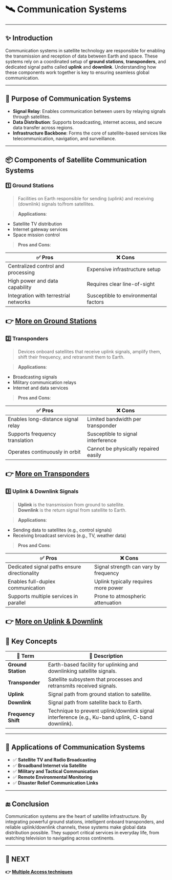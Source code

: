# 🛰️ Communication Systems

---

## ✨ Introduction

Communication systems in satellite technology are responsible for enabling the transmission and reception of data between Earth and space. These systems rely on a coordinated setup of **ground stations**, **transponders**, and dedicated signal paths called **uplink** and **downlink**. Understanding how these components work together is key to ensuring seamless global communication.

---

## 🔹 Purpose of Communication Systems

- **Signal Relay**: Enables communication between users by relaying signals through satellites.
- **Data Distribution**: Supports broadcasting, internet access, and secure data transfer across regions.
- **Infrastructure Backbone**: Forms the core of satellite-based services like telecommunication, navigation, and surveillance.

---

## 📦 Components of Satellite Communication Systems

### 1️⃣ **Ground Stations**

> Facilities on Earth responsible for sending (uplink) and receiving (downlink) signals to/from satellites.

> **Applications**:  
  - Satellite TV distribution  
  - Internet gateway services  
  - Space mission control

> **Pros and Cons**:

| ✅ Pros                             | ❌ Cons                            |
|-------------------------------------|------------------------------------|
| Centralized control and processing  | Expensive infrastructure setup     |
| High power and data capability      | Requires clear line-of-sight       |
| Integration with terrestrial networks | Susceptible to environmental factors |

**👉 [More on Ground Stations](https://www.inmarsat.com/en/insights/corporate/2023/space-explained-satellite-ground-station.html)**
---

### 2️⃣ **Transponders**

> Devices onboard satellites that receive uplink signals, amplify them, shift their frequency, and retransmit them to Earth.

> **Applications**:  
  - Broadcasting signals  
  - Military communication relays  
  - Internet and data services

> **Pros and Cons**:

| ✅ Pros                         | ❌ Cons                             |
|----------------------------------|-------------------------------------|
| Enables long-distance signal relay | Limited bandwidth per transponder  |
| Supports frequency translation     | Susceptible to signal interference |
| Operates continuously in orbit     | Cannot be physically repaired easily|

**👉 [More on Transponders](https://www.satnow.com/community/what-are-satellite-transponders)**
---

### 3️⃣ **Uplink & Downlink Signals**

> **Uplink** is the transmission from ground to satellite.  
> **Downlink** is the return signal from satellite to Earth.

> **Applications**:  
  - Sending data to satellites (e.g., control signals)  
  - Receiving broadcast services (e.g., TV, weather data)

> **Pros and Cons**:

| ✅ Pros                         | ❌ Cons                             |
|----------------------------------|-------------------------------------|
| Dedicated signal paths ensure directionality | Signal strength can vary by frequency |
| Enables full-duplex communication | Uplink typically requires more power |
| Supports multiple services in parallel | Prone to atmospheric attenuation    |

**👉 [More on Uplink & Downlink](https://brightascension.com/satellite-uplink-and-downlink-how-does-it-work/)**
---



## 🧠 Key Concepts

| 🔑 Term            | 📖 Description                                                                 |
|--------------------|---------------------------------------------------------------------------------|
| **Ground Station** | Earth-based facility for uplinking and downlinking satellite signals.           |
| **Transponder**    | Satellite subsystem that processes and retransmits received signals.            |
| **Uplink**         | Signal path from ground station to satellite.                                  |
| **Downlink**       | Signal path from satellite back to Earth.                                      |
| **Frequency Shift**| Technique to prevent uplink/downlink signal interference (e.g., Ku-band uplink, C-band downlink). |

---

## 📌 Applications of Communication Systems

- ✅ **Satellite TV and Radio Broadcasting**  
- ✅ **Broadband Internet via Satellite**  
- ✅ **Military and Tactical Communication**  
- ✅ **Remote Environmental Monitoring**  
- ✅ **Disaster Relief Communication Links**

---

## 🔚 Conclusion

Communication systems are the heart of satellite infrastructure. By integrating powerful ground stations, intelligent onboard transponders, and reliable uplink/downlink channels, these systems make global data distribution possible. They support critical services in everyday life, from watching television to navigating across continents.

---

## 🔹 NEXT  
**👉 [Multiple Access techniques](../MAT)**
